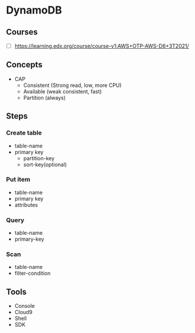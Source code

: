 # DynamoDB

## Courses
- [ ] https://learning.edx.org/course/course-v1:AWS+OTP-AWS-D6+3T2021/
## Concepts
- CAP
  - Consistent (Strong read, low, more CPU)
  - Available (weak consistent, fast)
  - Partition (always)   
## Steps
### Create table
- table-name
- primary key
  - partition-key
  - sort-key(optional)
### Put item
- table-name
- primary key
- attributes
### Query
- table-name
- primary-key
### Scan
- table-name
- filter-condition

## Tools
- Console
- Cloud9
- Shell
- SDK
